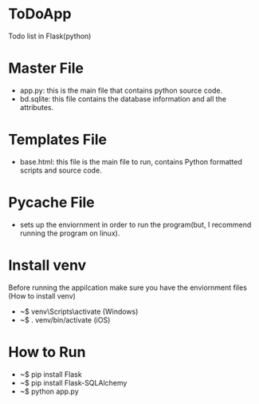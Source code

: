 # ToDoApp
Todo list in Flask(python)
# Master File
  - app.py: this is the main file that contains python source code. 
  - bd.sqlite: this file contains the database information and all the attributes.
# Templates File
  - base.html: this file is the main file to run, contains Python formatted scripts and source code.
# __Pycache__ File
  - sets up the enviornment in order to run the program(but, I recommend running the program on linux).
# Install venv
  Before running the appilcation make sure you have the enviornment files
  (How to install venv)
  - ~$ venv\Scripts\activate (Windows)
  - ~$ . venv/bin/activate (iOS)
# How to Run
  - ~$ pip install Flask
  - ~$ pip install Flask-SQLAlchemy
  - ~$ python app.py
